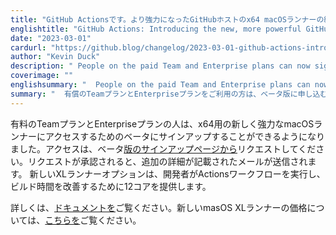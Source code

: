 ```yaml
---
title: "GitHub Actionsです。より強力になったGitHubホストのx64 macOSランナーの紹介"
englishtitle: "GitHub Actions: Introducing the new, more powerful GitHub-hosted x64 macOS runners"
date: "2023-03-01"
cardurl: "https://github.blog/changelog/2023-03-01-github-actions-introducing-the-new-more-powerful-github-hosted-x64-macos-runners"
author: "Kevin Duck"
description: " People on the paid Team and Enterprise plans can now sign up for a beta to get access to new and powerful macOS runners for x64. Access is requested via the beta sign-up page . Once your request has been approved, an email will be sent with additonal details. The new XL runner option provides developers with 12 cores to execute their Actions workflows on and improve build times.  To learn more visit the docs . Information on pricing for the new masOS XL runner is here .  "
coverimage: ""
englishsummary: "  People on the paid Team and Enterprise plans can now sign up for a beta to get access to new and powerful macOS runners with 12 cores to execute their Actions workflows on and improve build times."
summary: "  有償のTeamプランとEnterpriseプランをご利用の方は、ベータ版に申し込むことで、Actionsワークフローを実行するための12コアを備えた新しく強力なmacOSランナーへのアクセスが可能になり、ビルド時間が改善されます。"
---
```


<p>有料のTeamプランとEnterpriseプランの人は、x64用の新しく強力なmacOSランナーにアクセスするためのベータにサインアップすることができるようになりました。アクセスは、ベータ<a href="https://gh.io/preview/macos-xl">版のサインアップページから</a>リクエストしてください。リクエストが承認されると、追加の詳細が記載されたメールが送信されます。  新しいXLランナーオプションは、開発者がActionsワークフローを実行し、ビルド時間を改善するために12コアを提供します。</p>
<p>詳しくは、<a href="https://docs.github.com/actions/using-github-hosted-runners/about-github-hosted-runners#supported-runners-and-hardware-resources">ドキュメントを</a>ご覧ください。新しいmasOS XLランナーの価格については、<a href="https://docs.github.com/actions/using-github-hosted-runners/about-github-hosted-runners#supported-runners-and-hardware-resources">こちらを</a>ご覧ください。</p>


